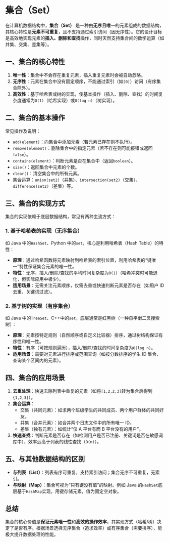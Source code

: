 # 集合（Set）

在计算机数据结构中，**集合（Set）** 是一种由**无序且唯一**的元素组成的数据结构，其核心特性是**元素不可重复**，且不支持通过索引访问（因无序性）。它的设计目标是高效地实现元素的**插入、删除和查找**操作，同时天然支持集合间的数学运算（如并集、交集、差集等）。

## **一、集合的核心特性**

1. **唯一性**：集合中不会存在重复元素，插入重复元素时会被自动忽略。
2. **无序性**：元素在集合中没有固定顺序，不能通过索引（如`[0]`）访问（有序集合除外）。
3. **高效性**：基于哈希表或树的实现，使基本操作（插入、删除、查找）的时间复杂度通常为`O(1)`（哈希实现）或`O(log n)`（树实现）。

## **二、集合的基本操作**

常见操作及说明：

- `add(element)`：向集合中添加元素（若元素已存在则不执行）。
- `remove(element)`：删除集合中的指定元素（若不存在则可能报错或返回`false`）。
- `contains(element)`：判断元素是否在集合中（返回`boolean`）。
- `size()`：返回集合中元素的个数。
- `clear()`：清空集合中的所有元素。
- 集合运算：`union(set2)`（并集）、`intersection(set2)`（交集）、`difference(set2)`（差集）等。

## **三、集合的实现方式**

集合的实现依赖于底层数据结构，常见有两种主流方式：

### 1. **基于哈希表的实现（无序集合）**

如 Java 中的`HashSet`、Python 中的`set`，核心是利用哈希表（Hash Table）的特性：

- **原理**：通过哈希函数将元素映射到哈希表的索引位置，利用哈希表的“键唯一”特性保证集合元素的唯一性。
- **特性**：无序，插入/删除/查找的平均时间复杂度为`O(1)`（哈希冲突时可能退化，但实际应用中极少）。
- **适用场景**：无需关注元素顺序，仅需去重或快速判断元素是否存在（如用户 ID 去重、关键词过滤）。

### 2. **基于树的实现（有序集合）**

如 Java 中的`TreeSet`、C++中的`set`，底层通常是红黑树（一种自平衡二叉搜索树）：

- **原理**：元素按特定规则（自然顺序或自定义比较器）排序，通过树结构保证有序性和唯一性。
- **特性**：有序（可按规则遍历），插入/删除/查找的时间复杂度为`O(log n)`。
- **适用场景**：需要对元素进行排序或范围查询（如按分数排序的学生 ID 集合、查询某个区间内的元素）。

## **四、集合的应用场景**

1. **去重处理**：快速去除列表中重复的元素（如将`[1,2,2,3]`转为集合后得到`{1,2,3}`）。
2. **集合运算**：
   - 交集（共同元素）：如求两个班级学生的共同成员、两个用户群体的共同好友。
   - 并集（合并元素）：如合并两个日志文件中的所有唯一 ID。
   - 差集（独有元素）：如统计“仅 A 平台有而 B 平台没有的用户”。
3. **快速查找**：判断元素是否存在（如检测用户是否已注册、关键词是否在敏感词库中），效率远高于列表的线性查找（`O(n)`）。

## **五、与其他数据结构的区别**

- **与列表（List）**：列表有序可重复，支持索引访问；集合无序不可重复，无索引。
- **与映射（Map）**：集合可视为“只有键没有值”的映射。例如 Java 的`HashSet`底层基于`HashMap`实现，用键存储元素，值为固定空对象。

## **总结**

集合的核心价值是**保证元素唯一性**和**高效的操作效率**，其实现方式（哈希/树）决定了是否有序。根据场景选择无序集合（追求效率）或有序集合（需要排序），能极大提升数据处理的性能。
